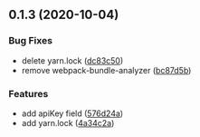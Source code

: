 ## 0.1.3 (2020-10-04)

### Bug Fixes

- delete yarn.lock ([dc83c50](https://github.com/melonmochi/pagespeed-insights-dashboard/commit/dc83c50b065f82da99204bef9e63192593388f64))
- remove webpack-bundle-analyzer ([bc87d5b](https://github.com/melonmochi/pagespeed-insights-dashboard/commit/bc87d5b3caa26534675b6cf540e8ca786f379788))

### Features

- add apiKey field ([576d24a](https://github.com/melonmochi/pagespeed-insights-dashboard/commit/576d24a4259a9f3cc1b95065eb31b1fe8c73c85f))
- add yarn.lock ([4a34c2a](https://github.com/melonmochi/pagespeed-insights-dashboard/commit/4a34c2a31f52a27372c9317b9c61e836be844815))
